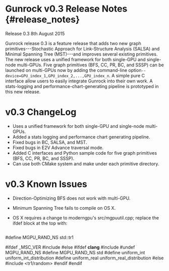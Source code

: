 Gunrock v0.3 Release Notes {#release_notes}
==========================

Release 0.3
8th August 2015

Gunrock release 0.3 is a feature release that adds two new graph primitives---Stochastic Approach for Link-Structure Analysis (SALSA) and Minimal Spanning
Tree (MST)---and improves several existing primitives. The new release uses a
unified framework for both single-GPU and single-node multi-GPUs. Five graph
primitives (BFS, CC, PR, BC, and SSSP) can be launched on multi-GPUs now by
adding the command-line option`--device=GPU_index_1,GPU_index_2,...,GPU_index_n`.
A simple pure C interface allow users to easily integrate Gunrock into their own
work. A stats-logging and performance-chart-generating pipeline is prototyped
in this new release.

v0.3 ChangeLog
==============
 - Uses a unified framework for both single-GPU and single-node multi-GPUs.
 - Added a stats logging and performance chart generating pipeline.
 - Fixed bugs in BC, SALSA, and MST.
 - Fixed bugs in E2V Advance traversal mode.
 - Added C interfaces and Python sample code for five graph primitives (BFS, CC, PR, BC, and SSSP).
 - Can use both CMake system and make under each primitive directory.

v0.3 Known Issues
=================
 - Direction-Optimizing BFS does not work with multi-GPU.
 - Minimum Spanning Tree fails to compile on OS X.
 - OS X requires a change to moderngpu's src/mgpuutil.cpp; replace the ifdef
   block at the top with:

   ```
#define MGPU_RAND_NS std::tr1

#ifdef _MSC_VER
#include <random>
#else
#ifdef __clang__
#include <random>
#undef MGPU_RAND_NS
#define MGPU_RAND_NS std
#define uniform_int uniform_int_distribution
#define uniform_real uniform_real_distribution
#else
#include <tr1/random>
#endif
#endif
```
